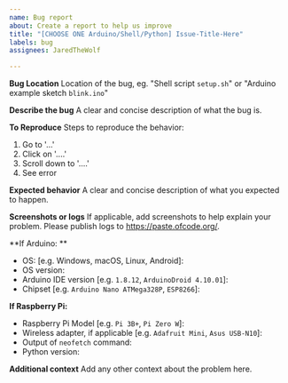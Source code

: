 ```yaml
---
name: Bug report
about: Create a report to help us improve
title: "[CHOOSE ONE Arduino/Shell/Python] Issue-Title-Here"
labels: bug
assignees: JaredTheWolf

---
```


**Bug Location**
Location of the bug, eg. "Shell script `setup.sh`" or "Arduino example sketch `blink.ino`"

**Describe the bug**
A clear and concise description of what the bug is.

**To Reproduce**
Steps to reproduce the behavior:
1. Go to '...'
2. Click on '....'
3. Scroll down to '....'
4. See error

**Expected behavior**
A clear and concise description of what you expected to happen.

**Screenshots or logs**
If applicable, add screenshots to help explain your problem. Please publish logs to https://paste.ofcode.org/.

**If Arduino: **
 - OS: [e.g. Windows, macOS, Linux, Android]: 
 - OS version:
 - Arduino IDE version [e.g. `1.8.12`, `ArduinoDroid 4.10.01`]: 
 - Chipset [e.g. `Arduino Nano ATMega328P`, `ESP8266`]: 

**If Raspberry Pi:**
 - Raspberry Pi Model [e.g. `Pi 3B+`, `Pi Zero W`]:
 - Wireless adapter, if applicable [e.g. `Adafruit Mini`, `Asus USB-N10`]:
 - Output of `neofetch` command:
 - Python version:

**Additional context**
Add any other context about the problem here.
